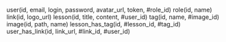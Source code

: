 user(id, email, login, password, avatar_url, token, #role_id)
role(id, name)
link(id, logo_url)
lesson(id, title, content, #user_id)
tag(id, name, #image_id)
image(id, path, name)
lesson_has_tag(id, #lesson_id, #tag_id)
user_has_link(id, link_url, #link_id, #user_id)



